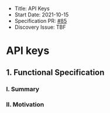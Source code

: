 - Title: API Keys
- Start Date: 2021-10-15
- Specification PR: [#85](https://github.com/meilisearch/specifications/pull/85)
- Discovery Issue: TBF

# API keys

## 1. Functional Specification

### I. Summary
### II. Motivation